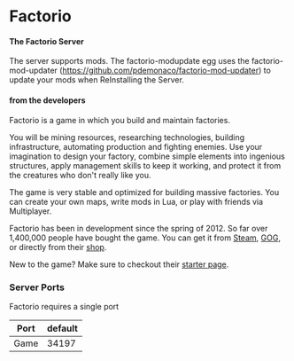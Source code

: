 # Factorio

#### The Factorio Server
The server supports mods. 
The factorio-modupdate egg uses the factorio-mod-updater (https://github.com/pdemonaco/factorio-mod-updater) to update your mods when ReInstalling the Server.

#### from the developers

Factorio is a game in which you build and maintain factories.  

You will be mining resources, researching technologies, building infrastructure, automating production and fighting enemies. Use your imagination to design your factory, combine simple elements into ingenious structures, apply management skills to keep it working, and protect it from the creatures who don't really like you.

The game is very stable and optimized for building massive factories. You can create your own maps, write mods in Lua, or play with friends via Multiplayer.

Factorio has been in development since the spring of 2012. So far over 1,400,000 people have bought the game. You can get it from [Steam](https://store.steampowered.com/app/427520/), [GOG](https://www.gog.com/game/factorio), or directly from their [shop](https://factorio.com/buy).

New to the game? Make sure to checkout their [starter page](https://factorio.com/starter-page).

### Server Ports
Factorio requires a single port  

| Port    | default |
|---------|---------|
| Game    | 34197   |